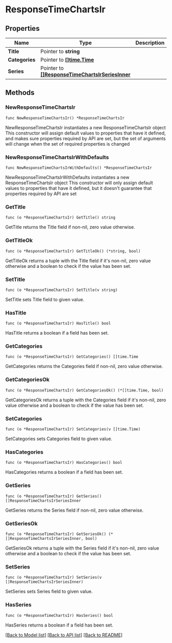 # ResponseTimeChartsIr

## Properties

Name | Type | Description | Notes
------------ | ------------- | ------------- | -------------
**Title** | Pointer to **string** |  | [optional] 
**Categories** | Pointer to [**[]time.Time**](time.Time.md) |  | [optional] 
**Series** | Pointer to [**[]ResponseTimeChartsIrSeriesInner**](ResponseTimeChartsIrSeriesInner.md) |  | [optional] 

## Methods

### NewResponseTimeChartsIr

`func NewResponseTimeChartsIr() *ResponseTimeChartsIr`

NewResponseTimeChartsIr instantiates a new ResponseTimeChartsIr object
This constructor will assign default values to properties that have it defined,
and makes sure properties required by API are set, but the set of arguments
will change when the set of required properties is changed

### NewResponseTimeChartsIrWithDefaults

`func NewResponseTimeChartsIrWithDefaults() *ResponseTimeChartsIr`

NewResponseTimeChartsIrWithDefaults instantiates a new ResponseTimeChartsIr object
This constructor will only assign default values to properties that have it defined,
but it doesn't guarantee that properties required by API are set

### GetTitle

`func (o *ResponseTimeChartsIr) GetTitle() string`

GetTitle returns the Title field if non-nil, zero value otherwise.

### GetTitleOk

`func (o *ResponseTimeChartsIr) GetTitleOk() (*string, bool)`

GetTitleOk returns a tuple with the Title field if it's non-nil, zero value otherwise
and a boolean to check if the value has been set.

### SetTitle

`func (o *ResponseTimeChartsIr) SetTitle(v string)`

SetTitle sets Title field to given value.

### HasTitle

`func (o *ResponseTimeChartsIr) HasTitle() bool`

HasTitle returns a boolean if a field has been set.

### GetCategories

`func (o *ResponseTimeChartsIr) GetCategories() []time.Time`

GetCategories returns the Categories field if non-nil, zero value otherwise.

### GetCategoriesOk

`func (o *ResponseTimeChartsIr) GetCategoriesOk() (*[]time.Time, bool)`

GetCategoriesOk returns a tuple with the Categories field if it's non-nil, zero value otherwise
and a boolean to check if the value has been set.

### SetCategories

`func (o *ResponseTimeChartsIr) SetCategories(v []time.Time)`

SetCategories sets Categories field to given value.

### HasCategories

`func (o *ResponseTimeChartsIr) HasCategories() bool`

HasCategories returns a boolean if a field has been set.

### GetSeries

`func (o *ResponseTimeChartsIr) GetSeries() []ResponseTimeChartsIrSeriesInner`

GetSeries returns the Series field if non-nil, zero value otherwise.

### GetSeriesOk

`func (o *ResponseTimeChartsIr) GetSeriesOk() (*[]ResponseTimeChartsIrSeriesInner, bool)`

GetSeriesOk returns a tuple with the Series field if it's non-nil, zero value otherwise
and a boolean to check if the value has been set.

### SetSeries

`func (o *ResponseTimeChartsIr) SetSeries(v []ResponseTimeChartsIrSeriesInner)`

SetSeries sets Series field to given value.

### HasSeries

`func (o *ResponseTimeChartsIr) HasSeries() bool`

HasSeries returns a boolean if a field has been set.


[[Back to Model list]](../README.md#documentation-for-models) [[Back to API list]](../README.md#documentation-for-api-endpoints) [[Back to README]](../README.md)



